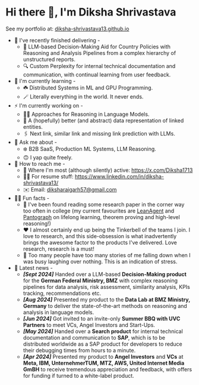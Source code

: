# Hi there 👋, I'm Diksha Shrivastava

See my portfolio at: [diksha-shrivastava13.github.io](https://diksha-shrivastava13.github.io/)

* 🔭 I've recently finished delivering -
  * 🗽 LLM-based Decision-Making Aid for Country Policies with Reasoning and Analysis Pipelines from a complex hierarchy of unstructured reports. 
  * 🔍 Custom Perplexity for internal technical documentation and communication, with continual learning from user feedback. 
* 🌱 I'm currently learning -
  * ☘️ Distributed Systems in ML and GPU Programming.
  * 🪄 Literally everything in the world. It never ends.
* ⚡️ I'm currently working on - 
  * 😵‍💫 Approaches for Reasoning in Language Models.
  * 🎯 A (hopefully) better (and abstract) data representation of linked entities.
  * 🖇️ Next link, similar link and missing link prediction with LLMs.
* 💬 Ask me about -
  * ❄️ B2B SaaS, Production ML Systems, LLM Reasoning.
  * 🙃 I yap quite freely.
* 📨 How to reach me -
  * 👥 Where I'm most (although silently) active: https://x.com/Diksha1713
  * 🤸‍♀️ For resume stuff: https://www.linkedin.com/in/diksha-shrivastava13/
  * ✉️ Email: diksharaigarh57@gmail.com
* 🧚‍♀️ Fun facts -
  * 💭 I've been found reading some research paper in the corner way too often in college (my current favourites are [LeanAgent](https://arxiv.org/abs/2410.06209#) and [Pantograph](https://arxiv.org/abs/2410.16429v1) on lifelong learning, theorem proving and high-level reasoning!) 
  * ❤️ I almost certainly end up being the Tinkerbell of the teams I join. I love to research, and this side-obsession is what inadvertently brings the awesome factor to the products I've delivered. Love research, research is a must!
  * 🙌 Too many people have too many stories of me falling down when I was busy laughing over nothing. This is an indication of stress.
* 🦁 Latest news -
  * ***[Sept 2024]*** Handed over a LLM-based **Decision-Making product** for the **German Federal Ministry, BMZ** with complex reasoning pipelines for data analysis, risk assessment, similarity analysis, KPIs tracking, recommendations etc.
  * ***[Aug 2024]*** Presented my product to the **Data Lab at BMZ Ministry, Germany** to deliver the state-of-the-art methods on reasoning and analysis in language models.
  * ***[Jun 2024]*** Got invited to an invite-only **Summer BBQ with UVC Partners** to meet VCs, Angel Investors and Start-Ups.
  * ***[May 2024]*** Handed over a **Search product** for internal technical documentation and communication to **SAP**, which is to be distributed worldwide as a SAP product for developers to reduce their debugging times from hours to a minute.
  * ***[Apr 2024]*** Presented my product to **Angel Investors** and **VCs** at **Meta, IBM, UnternehmerTUM, MTZ, AWS, United Internet Media GmBH** to receive tremendous appreciation and feedback, with offers for funding if turned to a white-label product.
